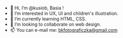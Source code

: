 - 👋 Hi, I’m @kusiob, Basia ! 
- 👀 I’m interested in UX, UI and children's illustration.
- 🌱 I’m currently learning HTML, CSS.
- 💞️ I’m looking to collaborate on web design.
- 📫 You can e-mail me: bkfotograficzka@gmail.com

<!---
kusiob/kusiob is a ✨ special ✨ repository because its `README.md` (this file) appears on your GitHub profile.
You can click the Preview link to take a look at your changes.
--->
